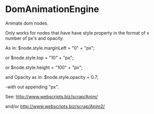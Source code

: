 # DomAnimationEngine
Animate dom nodes. 

Only works for nodes that have have style property in the format of x number of px's and opacity.

As in: $node.style.marginLeft = "0" + "px";

or     $node.style.top = "10" + "px";

or     $node.style.height = "100" + "px";



and Opacity as in: $node.style.opacity = 0.7;

-with out appending "px".

See: http://www.webscripts.biz/scrap/Anim/

and/or http://www.webscripts.biz/scrap/Anim2/
